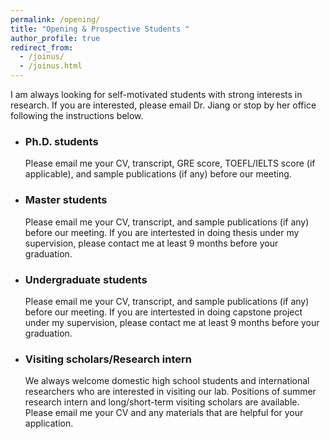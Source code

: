 ```yaml
---
permalink: /opening/
title: "Opening & Prospective Students "
author_profile: true
redirect_from: 
  - /joinus/
  - /joinus.html
---
```

     
I am always looking for self-motivated students with strong interests in research. If you are interested, please email Dr. Jiang or stop by her office following the instructions below. 

- ### Ph.D. students
  Please email me your CV, transcript, GRE score, TOEFL/IELTS score (if applicable), and sample publications (if any) before our meeting.
- ### Master students
  Please email me your CV, transcript, and sample publications (if any) before our meeting. If you are intertested in doing thesis under my supervision, please contact me at least 9 months before your graduation.
- ### Undergraduate students
  Please email me your CV, transcript, and sample publications (if any) before our meeting. If you are intertested in doing capstone project under my supervision, please contact me at least 9 months before your graduation.
- ### Visiting scholars/Research intern
  We always welcome domestic high school students and international researchers who are interested in visiting our lab. Positions of summer research intern and long/short-term visiting scholars are available. Please email me your CV and any materials that are helpful for your application.  
